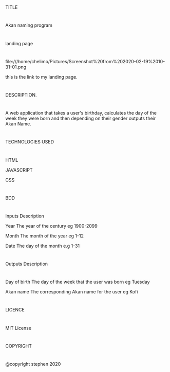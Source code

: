 #
TITLE
#
Akan naming program

#
landing page
#
file:///home/chelimo/Pictures/Screenshot%20from%202020-02-19%2010-31-01.png

 this is the link to my landing page.

#
DESCRIPTION.
#
A web application that takes a user's birthday, calculates the day of the week they were born and then depending on their gender outputs their Akan Name.
#
TECHNOLOGIES USED
#
HTML

JAVASCRIPT

CSS

#
BDD
#
Inputs	  Description

Year	    The year of the century eg 1900-2099

Month	    The month of the year eg 1-12

Date	    The day of the month e.g 1-31

#
Outputs	Description
#
Day of birth	The day of the week that the user was born eg Tuesday

Akan name	The corresponding Akan name for the user eg Kofi

#
LICENCE
#
MIT License

#
COPYRIGHT
#
@copyright stephen 2020
